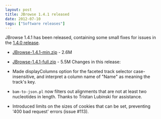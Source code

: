 ```yaml
---
layout: post
title: JBrowse 1.4.1 released
date: 2012-07-10
tags: ["Software releases"]
---
```


JBrowse 1.4.1 has been released, containing some small fixes for issues in the
[1.4.0 release](http://jbrowse.org/jbrowse-1-4-0-released-includes-faceted-track-selection/ "JBrowse 1.4.0 released, includes faceted track selection!").

- [JBrowse-1.4.1-min.zip](/wordpress/wp-content/plugins/download-monitor/download.php?id=4 "download JBrowse-1.4.1-min.zip") -
  2.6M
- [JBrowse-1.4.1-full.zip](/wordpress/wp-content/plugins/download-monitor/download.php?id=3 "download JBrowse-1.4.1-full.zip") -
  5.5M Changes in this release:

- Made displayColumns option for the faceted track selector case-insensitive,
  and interpret a column name of "Name" as meaning the track's key.
- `bam-to-json.pl` now filters out alignments that are not at least two
  nucleotides in length. Thanks to Tristan Lubinski for assistance.
- Introduced limits on the sizes of cookies that can be set, preventing '400 bad
  request' errors (issue #113).
